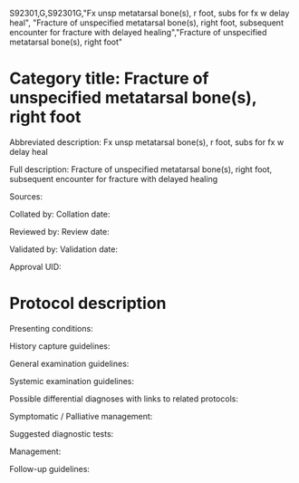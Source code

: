 S92301,G,S92301G,"Fx unsp metatarsal bone(s), r foot, subs for fx w delay heal", "Fracture of unspecified metatarsal bone(s), right foot, subsequent encounter for fracture with delayed healing","Fracture of unspecified metatarsal bone(s), right foot"
# Category title: Fracture of unspecified metatarsal bone(s), right foot

Abbreviated description: Fx unsp metatarsal bone(s), r foot, subs for fx w delay heal

Full description: Fracture of unspecified metatarsal bone(s), right foot, subsequent encounter for fracture with delayed healing

Sources:

Collated by:
Collation date:

Reviewed by:
Review date:

Validated by:
Validation date:

Approval UID:

# Protocol description

Presenting conditions:

History capture guidelines:

General examination guidelines:

Systemic examination guidelines:

Possible differential diagnoses with links to related protocols:

Symptomatic / Palliative management:

Suggested diagnostic tests:

Management:

Follow-up guidelines:
